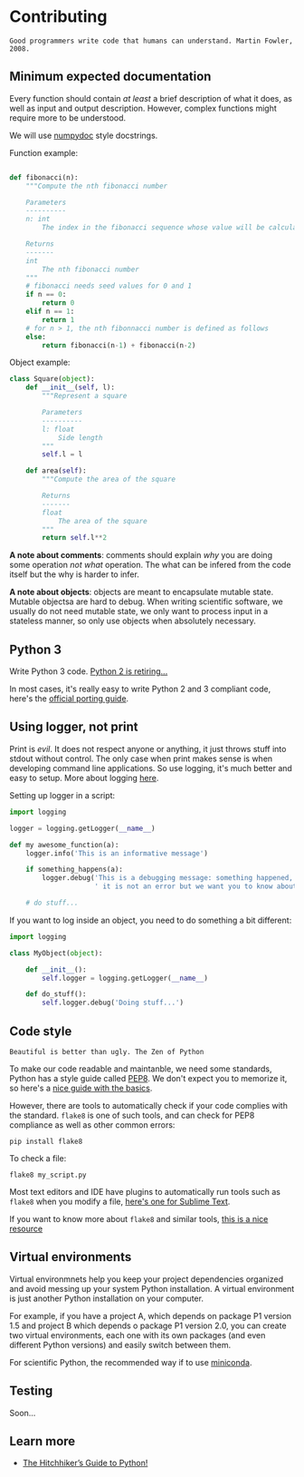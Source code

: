 # Contributing

    Good programmers write code that humans can understand. Martin Fowler, 2008.

## Minimum expected documentation

Every function should contain *at least* a brief description of what it does, as well as input and output description. However, complex functions might require more to be understood.

We will use [numpydoc](https://github.com/numpy/numpy/blob/master/doc/HOWTO_DOCUMENT.rst.txt) style docstrings.

Function example:

```python

def fibonacci(n):
    """Compute the nth fibonacci number

    Parameters
    ----------
    n: int
        The index in the fibonacci sequence whose value will be calculated

    Returns
    -------
    int
        The nth fibonacci number
    """
    # fibonacci needs seed values for 0 and 1
    if n == 0:
        return 0
    elif n == 1:
        return 1
    # for n > 1, the nth fibonnacci number is defined as follows
    else:
        return fibonacci(n-1) + fibonacci(n-2)

```

Object example:

```python
class Square(object):
    def __init__(self, l):
        """Represent a square

        Parameters
        ----------
        l: float
            Side length
        """
        self.l = l

    def area(self):
        """Compute the area of the square

        Returns
        -------
        float
            The area of the square
        """
        return self.l**2
```

**A note about comments**: comments should explain *why* you are doing some operation *not what* operation. The what can be infered from the code itself but the why is harder to infer.

**A note about objects**: objects are meant to encapsulate mutable state. Mutable objectsa are hard to debug. When writing scientific software, we usually do not need mutable state, we only want to process input in a stateless manner, so only use objects when absolutely necessary.

## Python 3

Write Python 3 code. [Python 2 is retiring...](https://pythonclock.org/)

In most cases, it's really easy to write Python 2 and 3 compliant code, here's the [official porting guide](https://docs.python.org/3/howto/pyporting.html).

## Using logger, not print

Print is *evil*. It does not respect anyone or anything, it just throws stuff into stdout without control. The only case when print makes sense is when developing command line applications. So use logging, it's much better and easy to setup. More about logging [here](http://docs.python-guide.org/en/latest/writing/logging/).

Setting up logger in a script:

```python
import logging

logger = logging.getLogger(__name__)

def my awesome_function(a):
    logger.info('This is an informative message')

    if something_happens(a):
        logger.debug('This is a debugging message: something happened,'
                     ' it is not an error but we want you to know about it')

    # do stuff...

```

If you want to log inside an object, you need to do something a bit different:

```python
import logging

class MyObject(object):

    def __init__():
        self.logger = logging.getLogger(__name__)

    def do_stuff():
        self.logger.debug('Doing stuff...')
```

## Code style

    Beautiful is better than ugly. The Zen of Python

To make our code readable and maintanble, we need some standards, Python has a style guide called [PEP8](https://www.python.org/dev/peps/pep-0008/). We don't expect you to memorize it, so here's a [nice guide with the basics](https://gist.github.com/sloria/7001839).

However, there are tools to automatically check if your code complies with the standard. `flake8` is one of such tools, and can check for PEP8 compliance as well as other common errors:

```shell
pip install flake8
```

To check a file:

```
flake8 my_script.py
```

Most text editors and IDE have plugins to automatically run tools such as `flake8` when you modify a file, [here's one for Sublime Text](http://www.sublimelinter.com/en/latest/).

If you want to know more about `flake8` and similar tools, [this is a nice resource](https://blog.sideci.com/about-style-guide-of-python-and-linter-tool-pep8-pyflakes-flake8-haking-pyling-7fdbe163079d)

## Virtual environments

Virtual environmnets help you keep your project dependencies organized and avoid messing up your system Python installation. A virtual environment is just another Python installation on your computer.

For example, if you have a project A, which depends on package P1 version 1.5 and project B which depends o package P1 version 2.0, you can create two virtual environments, each one with its own packages (and even different Python versions) and easily switch between them.

For scientific Python, the recommended way if to use [miniconda](https://conda.io/miniconda.html).

## Testing

Soon...

## Learn more

* [The Hitchhiker’s Guide to Python!](http://docs.python-guide.org/en/latest/)